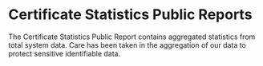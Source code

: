 # Certificate Statistics Public Reports

The Certificate Statistics Public Report contains aggregated statistics from total system data. Care has been taken in the aggregation of our data to protect sensitive identifiable data. 



